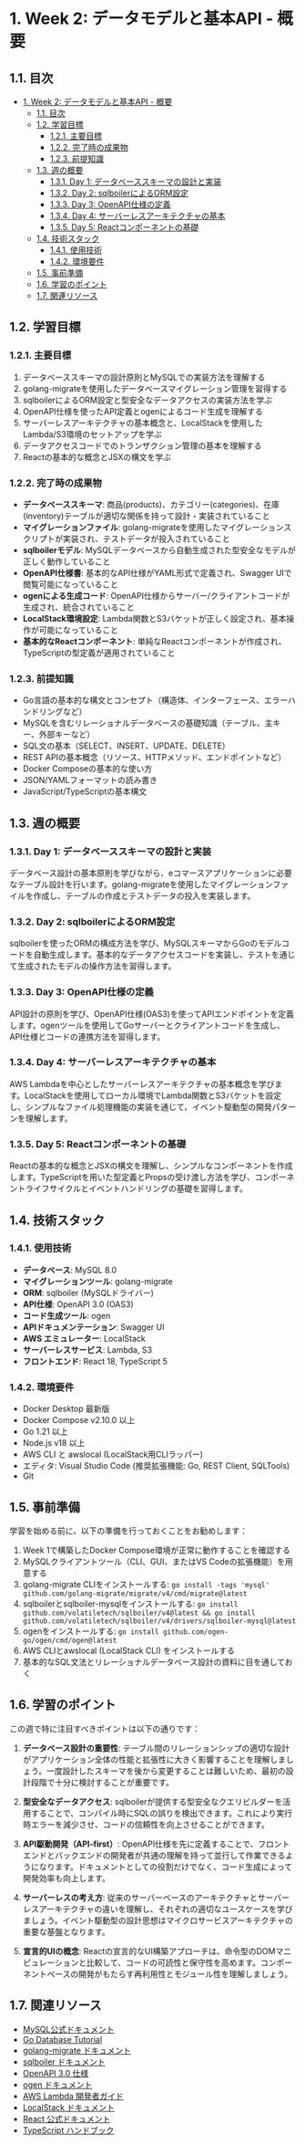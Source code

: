 # 1. Week 2: データモデルと基本API - 概要

## 1.1. 目次

- [1. Week 2: データモデルと基本API - 概要](#1-week-2-データモデルと基本api---概要)
  - [1.1. 目次](#11-目次)
  - [1.2. 学習目標](#12-学習目標)
    - [1.2.1. 主要目標](#121-主要目標)
    - [1.2.2. 完了時の成果物](#122-完了時の成果物)
    - [1.2.3. 前提知識](#123-前提知識)
  - [1.3. 週の概要](#13-週の概要)
    - [1.3.1. Day 1: データベーススキーマの設計と実装](#131-day-1-データベーススキーマの設計と実装)
    - [1.3.2. Day 2: sqlboilerによるORM設定](#132-day-2-sqlboilerによるorm設定)
    - [1.3.3. Day 3: OpenAPI仕様の定義](#133-day-3-openapi仕様の定義)
    - [1.3.4. Day 4: サーバーレスアーキテクチャの基本](#134-day-4-サーバーレスアーキテクチャの基本)
    - [1.3.5. Day 5: Reactコンポーネントの基礎](#135-day-5-reactコンポーネントの基礎)
  - [1.4. 技術スタック](#14-技術スタック)
    - [1.4.1. 使用技術](#141-使用技術)
    - [1.4.2. 環境要件](#142-環境要件)
  - [1.5. 事前準備](#15-事前準備)
  - [1.6. 学習のポイント](#16-学習のポイント)
  - [1.7. 関連リソース](#17-関連リソース)

## 1.2. 学習目標

### 1.2.1. 主要目標

1. データベーススキーマの設計原則とMySQLでの実装方法を理解する
2. golang-migrateを使用したデータベースマイグレーション管理を習得する
3. sqlboilerによるORM設定と型安全なデータアクセスの実装方法を学ぶ
4. OpenAPI仕様を使ったAPI定義とogenによるコード生成を理解する
5. サーバーレスアーキテクチャの基本概念と、LocalStackを使用したLambda/S3環境のセットアップを学ぶ
6. データアクセスコードでのトランザクション管理の基本を理解する
7. Reactの基本的な概念とJSXの構文を学ぶ

### 1.2.2. 完了時の成果物

- **データベーススキーマ**: 商品(products)、カテゴリー(categories)、在庫(inventory)テーブルが適切な関係を持って設計・実装されていること
- **マイグレーションファイル**: golang-migrateを使用したマイグレーションスクリプトが実装され、テストデータが投入されていること
- **sqlboilerモデル**: MySQLデータベースから自動生成された型安全なモデルが正しく動作していること
- **OpenAPI仕様書**: 基本的なAPI仕様がYAML形式で定義され、Swagger UIで閲覧可能になっていること
- **ogenによる生成コード**: OpenAPI仕様からサーバー/クライアントコードが生成され、統合されていること
- **LocalStack環境設定**: Lambda関数とS3バケットが正しく設定され、基本操作が可能になっていること
- **基本的なReactコンポーネント**: 単純なReactコンポーネントが作成され、TypeScriptの型定義が適用されていること

### 1.2.3. 前提知識

- Go言語の基本的な構文とコンセプト（構造体、インターフェース、エラーハンドリングなど）
- MySQLを含むリレーショナルデータベースの基礎知識（テーブル、主キー、外部キーなど）
- SQL文の基本（SELECT、INSERT、UPDATE、DELETE）
- REST APIの基本概念（リソース、HTTPメソッド、エンドポイントなど）
- Docker Composeの基本的な使い方
- JSON/YAMLフォーマットの読み書き
- JavaScript/TypeScriptの基本構文

## 1.3. 週の概要

### 1.3.1. Day 1: データベーススキーマの設計と実装

データベース設計の基本原則を学びながら、eコマースアプリケーションに必要なテーブル設計を行います。golang-migrateを使用したマイグレーションファイルを作成し、テーブルの作成とテストデータの投入を実装します。

### 1.3.2. Day 2: sqlboilerによるORM設定

sqlboilerを使ったORMの構成方法を学び、MySQLスキーマからGoのモデルコードを自動生成します。基本的なデータアクセスコードを実装し、テストを通じて生成されたモデルの操作方法を習得します。

### 1.3.3. Day 3: OpenAPI仕様の定義

API設計の原則を学び、OpenAPI仕様(OAS3)を使ってAPIエンドポイントを定義します。ogenツールを使用してGoサーバーとクライアントコードを生成し、API仕様とコードの連携方法を習得します。

### 1.3.4. Day 4: サーバーレスアーキテクチャの基本

AWS Lambdaを中心としたサーバーレスアーキテクチャの基本概念を学びます。LocalStackを使用してローカル環境でLambda関数とS3バケットを設定し、シンプルなファイル処理機能の実装を通じて、イベント駆動型の開発パターンを理解します。

### 1.3.5. Day 5: Reactコンポーネントの基礎

Reactの基本的な概念とJSXの構文を理解し、シンプルなコンポーネントを作成します。TypeScriptを用いた型定義とPropsの受け渡し方法を学び、コンポーネントライフサイクルとイベントハンドリングの基礎を習得します。

## 1.4. 技術スタック

### 1.4.1. 使用技術

- **データベース**: MySQL 8.0
- **マイグレーションツール**: golang-migrate
- **ORM**: sqlboiler (MySQLドライバー)
- **API仕様**: OpenAPI 3.0 (OAS3)
- **コード生成ツール**: ogen
- **APIドキュメンテーション**: Swagger UI
- **AWS エミュレーター**: LocalStack
- **サーバーレスサービス**: Lambda, S3
- **フロントエンド**: React 18, TypeScript 5

### 1.4.2. 環境要件

- Docker Desktop 最新版
- Docker Compose v2.10.0 以上
- Go 1.21 以上
- Node.js v18 以上
- AWS CLI と awslocal (LocalStack用CLIラッパー)
- エディタ: Visual Studio Code (推奨拡張機能: Go, REST Client, SQLTools)
- Git

## 1.5. 事前準備

学習を始める前に、以下の準備を行っておくことをお勧めします：

1. Week 1で構築したDocker Compose環境が正常に動作することを確認する
2. MySQLクライアントツール（CLI、GUI、またはVS Codeの拡張機能）を用意する
3. golang-migrate CLIをインストールする: `go install -tags 'mysql' github.com/golang-migrate/migrate/v4/cmd/migrate@latest`
4. sqlboilerとsqlboiler-mysqlをインストールする: `go install github.com/volatiletech/sqlboiler/v4@latest && go install github.com/volatiletech/sqlboiler/v4/drivers/sqlboiler-mysql@latest`
5. ogenをインストールする: `go install github.com/ogen-go/ogen/cmd/ogen@latest`
6. AWS CLIとawslocal (LocalStack CLI) をインストールする
7. 基本的なSQL文法とリレーショナルデータベース設計の資料に目を通しておく

## 1.6. 学習のポイント

この週で特に注目すべきポイントは以下の通りです：

1. **データベース設計の重要性**: テーブル間のリレーションシップの適切な設計がアプリケーション全体の性能と拡張性に大きく影響することを理解しましょう。一度設計したスキーマを後から変更することは難しいため、最初の設計段階で十分に検討することが重要です。

2. **型安全なデータアクセス**: sqlboilerが提供する型安全なクエリビルダーを活用することで、コンパイル時にSQLの誤りを検出できます。これにより実行時エラーを減少させ、コードの信頼性を向上させることができます。

3. **API駆動開発（API-first）**: OpenAPI仕様を先に定義することで、フロントエンドとバックエンドの開発者が共通の理解を持って並行して作業できるようになります。ドキュメントとしての役割だけでなく、コード生成によって開発効率も向上します。

4. **サーバーレスの考え方**: 従来のサーバーベースのアーキテクチャとサーバーレスアーキテクチャの違いを理解し、それぞれの適切なユースケースを学びましょう。イベント駆動型の設計思想はマイクロサービスアーキテクチャの重要な基盤となります。

5. **宣言的UIの概念**: Reactの宣言的なUI構築アプローチは、命令型のDOMマニピュレーションと比較して、コードの可読性と保守性を高めます。コンポーネントベースの開発がもたらす再利用性とモジュール性を理解しましょう。

## 1.7. 関連リソース

- [MySQL公式ドキュメント](https://dev.mysql.com/doc/)
- [Go Database Tutorial](https://go.dev/doc/tutorial/database-access)
- [golang-migrate ドキュメント](https://github.com/golang-migrate/migrate)
- [sqlboiler ドキュメント](https://github.com/volatiletech/sqlboiler)
- [OpenAPI 3.0 仕様](https://spec.openapis.org/oas/v3.0.3)
- [ogen ドキュメント](https://github.com/ogen-go/ogen)
- [AWS Lambda 開発者ガイド](https://docs.aws.amazon.com/lambda/latest/dg/welcome.html)
- [LocalStack ドキュメント](https://docs.localstack.cloud/)
- [React 公式ドキュメント](https://reactjs.org/docs/getting-started.html)
- [TypeScript ハンドブック](https://www.typescriptlang.org/docs/handbook/intro.html)
